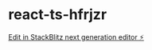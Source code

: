 # react-ts-hfrjzr

[Edit in StackBlitz next generation editor ⚡️](https://stackblitz.com/~/github.com/iamdevmarcos/react-ts-hfrjzr)